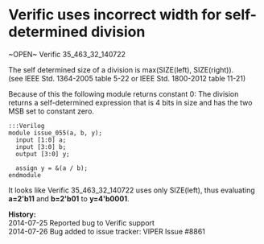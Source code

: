 
Verific uses incorrect width for self-determined division
=========================================================

~OPEN~ Verific 35_463_32_140722

The self determined size of a division is max(SIZE(left), SIZE(right)).  
(see IEEE Std. 1364-2005 table 5-22 or IEEE Std. 1800-2012 table 11-21)

Because of this the following module returns constant 0: The division returns
a self-determined expression that is 4 bits in size and has the two MSB set
to constant zero.

    :::Verilog
    module issue_055(a, b, y);
      input [1:0] a;
      input [3:0] b;
      output [3:0] y;
    
      assign y = &(a / b);
    endmodule

It looks like Verific 35_463_32_140722 uses only SIZE(left), thus evaluating
**a=2'b11** and **b=2'b01** to **y=4'b0001**.

**History:**  
2014-07-25 Reported bug to Verific support  
2014-07-26 Bug added to issue tracker: VIPER Issue #8861  

